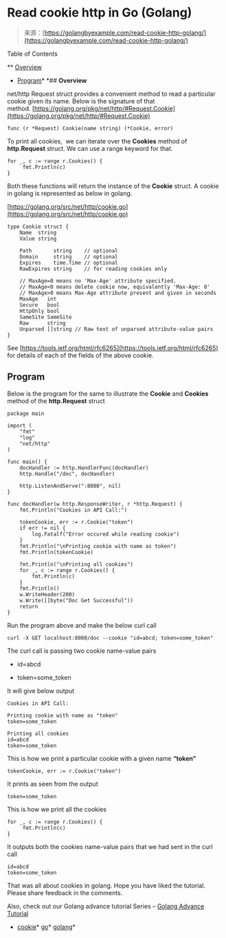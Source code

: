 <!--yml
category: 未分类
date: 2024-10-13 06:35:41
-->

# Read cookie http in Go (Golang)

> 来源：[https://golangbyexample.com/read-cookie-http-golang/](https://golangbyexample.com/read-cookie-http-golang/)

Table of Contents

 **   [Overview](#Overview "Overview")
*   [Program](#Program "Program")*  *## **Overview**

net/http Request struct provides a convenient method to read a particular cookie given its name. Below is the signature of that method. [https://golang.org/pkg/net/http/#Request.Cookie](https://golang.org/pkg/net/http/#Request.Cookie)

```
func (r *Request) Cookie(name string) (*Cookie, error)
```

To print all cookies,  we can iterate over the **Cookies** method of **http.Request** struct. We can use a range keyword for that.

```
for _, c := range r.Cookies() {
     fmt.Println(c)
}
```

Both these functions will return the instance of the **Cookie** struct. A cookie in golang is represented as below in golang.

[https://golang.org/src/net/http/cookie.go](https://golang.org/src/net/http/cookie.go)

```
type Cookie struct {
	Name  string
	Value string

	Path       string    // optional
	Domain     string    // optional
	Expires    time.Time // optional
	RawExpires string    // for reading cookies only

	// MaxAge=0 means no 'Max-Age' attribute specified.
	// MaxAge<0 means delete cookie now, equivalently 'Max-Age: 0'
	// MaxAge>0 means Max-Age attribute present and given in seconds
	MaxAge   int
	Secure   bool
	HttpOnly bool
	SameSite SameSite
	Raw      string
	Unparsed []string // Raw text of unparsed attribute-value pairs
}
```

See [https://tools.ietf.org/html/rfc6265](https://tools.ietf.org/html/rfc6265) for details of each of the fields of the above cookie.

## **Program**

Below is the program for the same to illustrate the **Cookie** and **Cookies** method of the **http.Request** struct

```
package main

import (
	"fmt"
	"log"
	"net/http"
)

func main() {
	docHandler := http.HandlerFunc(docHandler)
	http.Handle("/doc", docHandler)

	http.ListenAndServe(":8080", nil)
}

func docHandler(w http.ResponseWriter, r *http.Request) {
	fmt.Println("Cookies in API Call:")

	tokenCookie, err := r.Cookie("token")
	if err != nil {
		log.Fatalf("Error occured while reading cookie")
	}
	fmt.Println("\nPrinting cookie with name as token")
	fmt.Println(tokenCookie)

	fmt.Println("\nPrinting all cookies")
	for _, c := range r.Cookies() {
		fmt.Println(c)
	}
	fmt.Println()
	w.WriteHeader(200)
	w.Write([]byte("Doc Get Successful"))
	return
}
```

Run the program above and make the below curl call

```
curl -X GET localhost:8080/doc --cookie "id=abcd; token=some_token"
```

The curl call is passing two cookie name-value pairs

*   id=abcd

*   token=some_token

It will give below output

```
Cookies in API Call:

Printing cookie with name as "token"
token=some_token

Printing all cookies
id=abcd
token=some_token
```

This is how we print a particular cookie with a given name **“token”**

```
tokenCookie, err := r.Cookie("token")
```

It prints as seen from the output

```
token=some_token
```

This is how we print all the cookies

```
for _, c := range r.Cookies() {
     fmt.Println(c)
}
```

It outputs both the cookies name-value pairs that we had sent in the curl call

```
id=abcd
token=some_token
```

That was all about cookies in golang. Hope you have liked the tutorial. Please share feedback in the comments.

Also, check out our Golang advance tutorial Series – [Golang Advance Tutorial](https://golangbyexample.com/golang-comprehensive-tutorial/)

*   [cookie](https://golangbyexample.com/tag/cookie/)*   [go](https://golangbyexample.com/tag/go/)*   [golang](https://golangbyexample.com/tag/golang/)*